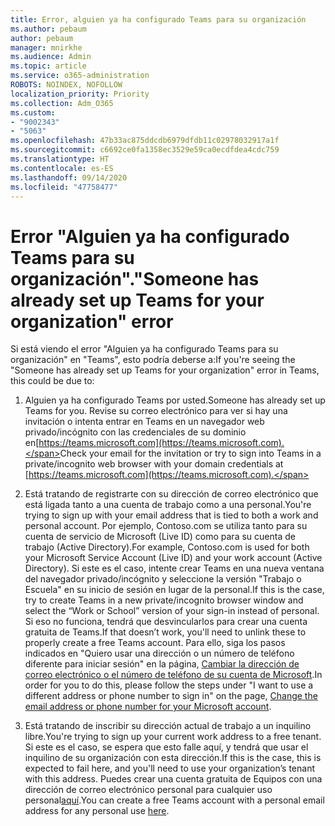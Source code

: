 ```yaml
---
title: Error, alguien ya ha configurado Teams para su organización
ms.author: pebaum
author: pebaum
manager: mnirkhe
ms.audience: Admin
ms.topic: article
ms.service: o365-administration
ROBOTS: NOINDEX, NOFOLLOW
localization_priority: Priority
ms.collection: Adm_O365
ms.custom:
- "9002343"
- "5063"
ms.openlocfilehash: 47b33ac875ddcdb6979dfdb11c02978032917a1f
ms.sourcegitcommit: c6692ce0fa1358ec3529e59ca0ecdfdea4cdc759
ms.translationtype: HT
ms.contentlocale: es-ES
ms.lasthandoff: 09/14/2020
ms.locfileid: "47758477"
---
```

# <a name="someone-has-already-set-up-teams-for-your-organization-error"></a><span data-ttu-id="b7f17-102">Error "Alguien ya ha configurado Teams para su organización".</span><span class="sxs-lookup"><span data-stu-id="b7f17-102">"Someone has already set up Teams for your organization" error</span></span>

<span data-ttu-id="b7f17-103">Si está viendo el error "Alguien ya ha configurado Teams para su organización" en "Teams", esto podría deberse a:</span><span class="sxs-lookup"><span data-stu-id="b7f17-103">If you're seeing the "Someone has already set up Teams for your organization" error in Teams, this could be due to:</span></span>

1. <span data-ttu-id="b7f17-104">Alguien ya ha configurado Teams por usted.</span><span class="sxs-lookup"><span data-stu-id="b7f17-104">Someone has already set up Teams for you.</span></span> <span data-ttu-id="b7f17-105">Revise su correo electrónico para ver si hay una invitación o intenta entrar en Teams en un navegador web privado/incógnito con las credenciales de su dominio en[https://teams.microsoft.com](https://teams.microsoft.com).</span><span class="sxs-lookup"><span data-stu-id="b7f17-105">Check your email for the invitation or try to sign into Teams in a private/incognito web browser with your domain credentials at [https://teams.microsoft.com](https://teams.microsoft.com).</span></span>

2. <span data-ttu-id="b7f17-106">Está tratando de registrarte con su dirección de correo electrónico que está ligada tanto a una cuenta de trabajo como a una personal.</span><span class="sxs-lookup"><span data-stu-id="b7f17-106">You're trying to sign up with your email address that is tied to both a work and personal account.</span></span> <span data-ttu-id="b7f17-107">Por ejemplo, Contoso.com se utiliza tanto para su cuenta de servicio de Microsoft (Live ID) como para su cuenta de trabajo (Active Directory).</span><span class="sxs-lookup"><span data-stu-id="b7f17-107">For example, Contoso.com is used for both your Microsoft Service Account (Live ID) and your work account (Active Directory).</span></span> <span data-ttu-id="b7f17-108">Si este es el caso, intente crear Teams en una nueva ventana del navegador privado/incógnito y seleccione la versión "Trabajo o Escuela" en su inicio de sesión en lugar de la personal.</span><span class="sxs-lookup"><span data-stu-id="b7f17-108">If this is the case, try to create Teams in a new private/incognito browser window and select the “Work or School” version of your sign-in instead of personal.</span></span> <span data-ttu-id="b7f17-109">Si eso no funciona, tendrá que desvincularlos para crear una cuenta gratuita de Teams.</span><span class="sxs-lookup"><span data-stu-id="b7f17-109">If that doesn’t work, you'll need to unlink these to properly create a free Teams account.</span></span> <span data-ttu-id="b7f17-110">Para ello, siga los pasos indicados en "Quiero usar una dirección o un número de teléfono diferente para iniciar sesión" en la página, [Cambiar la dirección de correo electrónico o el número de teléfono de su cuenta de Microsoft](https://support.microsoft.com/help/12407).</span><span class="sxs-lookup"><span data-stu-id="b7f17-110">In order for you to do this, please follow the steps under "I want to use a different address or phone number to sign in" on the page, [Change the email address or phone number for your Microsoft account](https://support.microsoft.com/help/12407).</span></span>

3. <span data-ttu-id="b7f17-111">Está tratando de inscribir su dirección actual de trabajo a un inquilino libre.</span><span class="sxs-lookup"><span data-stu-id="b7f17-111">You're trying to sign up your current work address to a free tenant.</span></span> <span data-ttu-id="b7f17-112">Si este es el caso, se espera que esto falle aquí, y tendrá que usar el inquilino de su organización con esta dirección.</span><span class="sxs-lookup"><span data-stu-id="b7f17-112">If this is the case, this is expected to fail here, and you'll need to use your organization’s tenant with this address.</span></span> <span data-ttu-id="b7f17-113">Puedes crear una cuenta gratuita de Equipos con una dirección de correo electrónico personal para cualquier uso personal[aquí](https://products.office.com/microsoft-teams/group-chat-software).</span><span class="sxs-lookup"><span data-stu-id="b7f17-113">You can create a free Teams account with a personal email address for any personal use [here](https://products.office.com/microsoft-teams/group-chat-software).</span></span>
